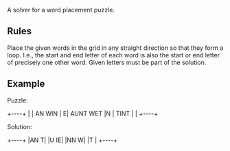 A solver for a word placement puzzle.

Rules
-----

Place the given words in the grid in any straight direction so that they
form a loop. I.e., the start and end letter of each word is also the start
or end letter of precisely one other word. Given letters must be part of
the solution.

Example
-------

Puzzle:

 +----+
 |    |  AN   WIN
 |   E|  AUNT WET
 |N   |  TINT
 |    |
 +----+

Solution:

 +----+
 |AN T|
 |U IE|
 |NN W|
 |T   |
 +----+
